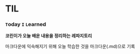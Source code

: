 # **TIL**

### **`T`oday `I` `L`earned**

**코린이가 오늘 배운 내용을 정리하는 레파지토리**

마크다운에 익숙해지기 위해 오늘 학습한 것을 마크다운(.md)으로 기록

